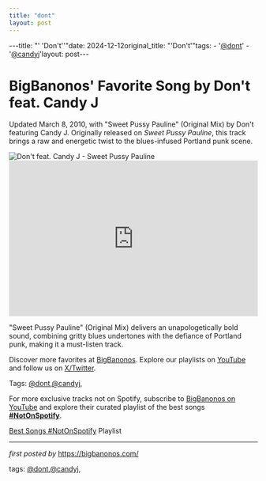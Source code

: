 ```yaml
---
title: "dont"
layout: post
---
```

---title: "' 'Don't''"date: 2024-12-12original_title: "'Don't'"tags:  - '[@dont](/tags/dont/)'  - '[@candyj](/tags/candyj/)'layout: post---<!-- Post Title --><h1 >BigBanonos' Favorite Song by Don't feat. Candy J</h1> <!-- Introductory Text --><p >Updated March 8, 2010, with "Sweet Pussy Pauline" (Original Mix) by Don't featuring Candy J. Originally released on *Sweet Pussy Pauline*, this track brings a raw and energetic twist to the blues-infused Portland punk scene.</p> <!-- Featured Image --><div > <img src="https://assets.beatportal.com/images/transforms/content-item/_1842x1036_crop_center-center_none/12961/SweetPussyPauline-1920x1080-1718806827.webp" alt="Don't feat. Candy J - Sweet Pussy Pauline" /></div> <!-- YouTube Video Embed --><div > <iframe width="100%" height="315" src="https://www.youtube.com/embed/eVWjoz6Vqz8" title="dont feat. Candy J - Sweet Pussy Pauline (Original Mix)" frameborder="0" allow="accelerometer; autoplay; clipboard-write; encrypted-media; gyroscope; picture-in-picture; web-share" referrerpolicy="strict-origin-when-cross-origin" allowfullscreen></iframe></div> <!-- Song Information --><div > <p>"Sweet Pussy Pauline" (Original Mix) delivers an unapologetically bold sound, combining gritty blues undertones with the defiance of Portland punk, making it a must-listen track.</p></div> <!-- Footer Links --><div > <p>Discover more favorites at <a href="https://bigbanonos.com/" target="_blank">BigBanonos</a>. Explore our playlists on <a href="https://www.youtube.com/[@BigBanonos](/tags/BigBanonos/)" target="_blank">YouTube</a> and follow us on <a href="https://x.com/bigbanonos" target="_blank">X/Twitter</a>.</p></div> <!-- Tags --><p >Tags: [@dont](/tags/dont/),[@candyj](/tags/candyj/),</p><!--Subscribe and Playlist Links--><div>    <p>For more exclusive tracks not on Spotify, subscribe to <a href="https://www.youtube.com/[@BigBanonos](/tags/BigBanonos/)" target="_blank">BigBanonos on YouTube</a> and explore their curated playlist of the best songs <strong>[#NotOnSpotify](/tags/NotOnSpotify/)</strong>.</p>    <p><a href="https://www.youtube.com/playlist?list=PLtuNtuTatqI0kFahUCbtbfenC_ET5O_tr" target="_blank">Best Songs [#NotOnSpotify](/tags/NotOnSpotify/) Playlist<br /></a></p></div><hr /><p><em>first posted by</em> <a href="https://bigbanonos.com/" rel="noopener" target="_new">https://bigbanonos.com/</a></p><p>tags: [@dont](/tags/dont/),[@candyj](/tags/candyj/),</p>